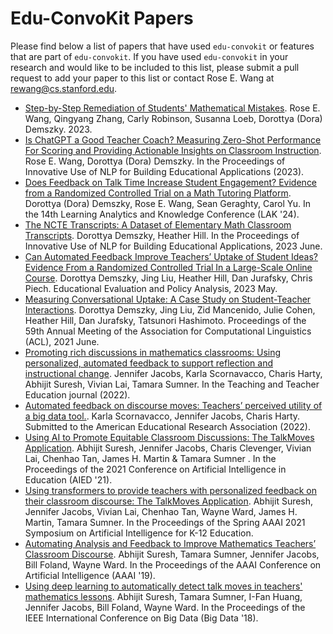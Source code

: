 # Edu-ConvoKit Papers

Please find below a list of papers that have used `edu-convokit` or features that are part of `edu-convokit`.
If you have used `edu-convokit` in your research and would like to be included to this list, please submit a pull request to add your paper to this list or contact Rose E. Wang at rewang@cs.stanford.edu.

- [Step-by-Step Remediation of Students' Mathematical Mistakes](https://arxiv.org/pdf/2310.10648.pdf). Rose E. Wang, Qingyang Zhang, Carly Robinson, Susanna Loeb, Dorottya (Dora) Demszky. 2023.
- [Is ChatGPT a Good Teacher Coach? Measuring Zero-Shot Performance For Scoring and Providing Actionable Insights on Classroom Instruction](https://arxiv.org/pdf/2306.03090.pdf). Rose E. Wang, Dorottya (Dora) Demszky. In the Proceedings of Innovative Use of NLP for Building Educational Applications (2023).
- [Does Feedback on Talk Time Increase Student Engagement? Evidence from a Randomized Controlled Trial on a Math Tutoring Platform](https://spaces-cdn.owlstown.com/blobs/ttf4t8cpptbt692mxzao4p3d50af). Dorottya (Dora) Demszky, Rose E. Wang, Sean Geraghty, Carol Yu. In the 14th Learning Analytics and Knowledge Conference (LAK '24).
- [The NCTE Transcripts: A Dataset of Elementary Math Classroom Transcripts](https://arxiv.org/abs/2211.11772). Dorottya Demszky, Heather Hill. In the Proceedings of Innovative Use of NLP for Building Educational Applications, 2023 June.
- [Can Automated Feedback Improve Teachers’ Uptake of Student Ideas? Evidence From a Randomized Controlled Trial In a Large-Scale Online Course](https://journals.sagepub.com/doi/10.3102/01623737231169270). Dorottya Demszky, Jing Liu, Heather Hill, Dan Jurafsky, Chris Piech. Educational Evaluation and Policy Analysis, 2023 May.
- [Measuring Conversational Uptake: A Case Study on Student-Teacher Interactions](https://aclanthology.org/2021.acl-long.130/). Dorottya Demszky, Jing Liu, Zid Mancenido, Julie Cohen, Heather Hill, Dan Jurafsky, Tatsunori Hashimoto. Proceedings of the 59th Annual Meeting of the Association for Computational Linguistics (ACL), 2021 June.
- [Promoting rich discussions in mathematics classrooms: Using personalized, automated feedback to support reflection and instructional change](https://www.sciencedirect.com/science/article/pii/S0742051X22000026). Jennifer Jacobs, Karla Scornavacco, Charis Harty, Abhijit Suresh, Vivian Lai, Tamara Sumner. In the Teaching and Teacher Education journal (2022).
- [Automated feedback on discourse moves: Teachers’ perceived utility of a big data tool.](https://par.nsf.gov/servlets/purl/10387282). Karla Scornavacco, Jennifer Jacobs, Charis Harty. Submitted to the American Educational Research Association (2022).
- [Using AI to Promote Equitable Classroom Discussions: The TalkMoves Application](https://link.springer.com/chapter/10.1007/978-3-030-78270-2_61). Abhijit Suresh, Jennifer Jacobs, Charis Clevenger, Vivian Lai, Chenhao Tan, James H. Martin & Tamara Sumner . In the Proceedings of the 2021 Conference on Artificial Intelligence in Education (AIED '21).
- [Using transformers to provide teachers with personalized feedback on their classroom discourse: The TalkMoves Application](https://arxiv.org/abs/2105.07949). Abhijit Suresh, Jennifer Jacobs, Vivian Lai, Chenhao Tan, Wayne Ward, James H. Martin, Tamara Sumner. In the Proceedings of the Spring AAAI 2021 Symposium on Artificial Intelligence for K-12 Education.
- [Automating Analysis and Feedback to Improve Mathematics Teachers’ Classroom Discourse](https://ojs.aaai.org/index.php/AAAI/article/view/5039). Abhijit Suresh, Tamara Sumner, Jennifer Jacobs, Bill Foland, Wayne Ward. In the Proceedings of the AAAI Conference on Artificial Intelligence (AAAI '19).
- [Using deep learning to automatically detect talk moves in teachers' mathematics lessons](https://www.researchgate.net/publication/330629800_Using_deep_learning_to_automatically_detect_talk_moves_in_teachers'mathematics_lessons). Abhijit Suresh, Tamara Sumner, I-Fan Huang, Jennifer Jacobs, Bill Foland, Wayne Ward. In the Proceedings of the IEEE International Conference on Big Data (Big Data '18).